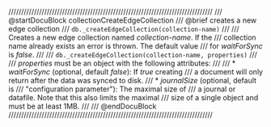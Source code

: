 ////////////////////////////////////////////////////////////////////////////////
/// @startDocuBlock collectionCreateEdgeCollection
/// @brief creates a new edge collection
/// `db._createEdgeCollection(collection-name)`
///
/// Creates a new edge collection named *collection-name*. If the
/// collection name already exists an error is thrown. The default value
/// for *waitForSync* is *false*.
///
/// `db._createEdgeCollection(collection-name, properties)`
///
/// *properties* must be an object with the following attributes:
///
/// * *waitForSync* (optional, default *false*): If *true* creating
///   a document will only return after the data was synced to disk.
/// * *journalSize* (optional, default is 
///   "configuration parameter"):  The maximal size of
///   a journal or datafile.  Note that this also limits the maximal
///   size of a single object and must be at least 1MB.
///
/// @endDocuBlock
////////////////////////////////////////////////////////////////////////////////